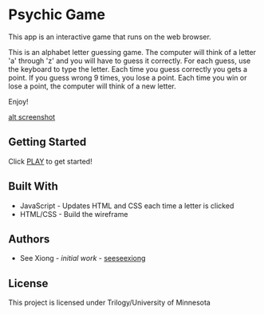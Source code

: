 # Psychic Game
This app is an interactive game that runs on the web browser.  

This is an alphabet letter guessing game.
The computer will think of a letter 'a' through 'z' and you will have to guess it correctly.
For each guess, use the keyboard to type the letter.
Each time you guess correctly you gets a point.
If you guess wrong 9 times, you lose a point.
Each time you win or lose a point, the computer will think of a new letter.

Enjoy!

[alt screenshot](https://github.com/seeseexiong/Psychic-Game/blob/master/assets/images/PsychicGame.JPG)

## Getting Started
Click [PLAY](https://seeseexiong.github.io/Psychic-Game) to get started! 


## Built With
* JavaScript - Updates HTML and CSS each time a letter is clicked
* HTML/CSS - Build the wireframe

## Authors
* See Xiong - _initial work_ - [seeseexiong]( https://github.com/seeseexiong)

## License
This project is licensed under Trilogy/University of Minnesota
